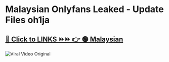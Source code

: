 
 # Malaysian Onlyfans Leaked - Update Files oh1ja

## <h2><a href="https://clipsfans.com/Malaysian&ref=git">🔗 Click to LINKS ⏩⏩ 👉 🟢 Malaysian </a></h2>

<a href="https://clipsfans.com/Malaysian&ref=git" rel="nofollow" data-target="animated-image.originalLink"><img src="https://i.ibb.co.com/xMMVF88/686577567.gif" alt="Viral Video Original" style="max-width: 100%; display: inline-block;" data-target="animated-image.originalImage"></a>

